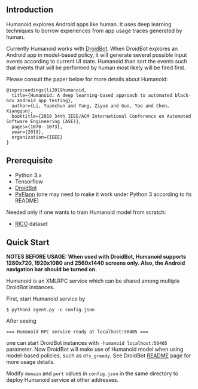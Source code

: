 ## Introduction
Humanoid explores Android apps like human. It uses deep learning techniques to borrow experiences from app usage traces generated by human.

Currently Humanoid works with [DroidBot](https://github.com/honeynet/droidbot). When DroidBot explores an Android app in model-based policy, it will generate several possible input events according to current UI state. Humanoid than sort the events such that events that will be performed by human most likely will be fired first.

Please consult the paper below for more details about Humanoid:

```
@inproceedings{li2019humanoid,
  title={Humanoid: A deep learning-based approach to automated black-box android app testing},
  author={Li, Yuanchun and Yang, Ziyue and Guo, Yao and Chen, Xiangqun},
  booktitle={2019 34th IEEE/ACM International Conference on Automated Software Engineering (ASE)},
  pages={1070--1073},
  year={2019},
  organization={IEEE}
}
```

## Prerequisite

- Python 3.x
- Tensorflow
- [DroidBot](https://github.com/honeynet/droidbot)
- [PyFlann](https://github.com/primetang/pyflann) (one may need to make it work under Python 3 according to its README)

Needed only if one wants to train Humanoid model from scratch:
- [RICO](http://interactionmining.org/rico) dataset

## Quick Start

**NOTES BEFORE USAGE: When used with DroidBot, Humanoid supports 1280x720, 1920x1080 and 2560x1440 screens only. Also, the Android navigation bar should be turned on.**

Humanoid is an XMLRPC service which can be shared among multiple DroidBot instances.

First, start Humanoid service by

    $ python3 agent.py -c config.json

After seeing

    === Humanoid RPC service ready at localhost:50405 ===

one can start DroidBot instances with `-humanoid localhost:50405` parameter. Now DroidBot will make use of Humanoid model when using model-based policies, such as `dfs_greedy`. See DroidBot [README](https://github.com/honeynet/droidbot) page for more usage details.

Modify `domain` and `port` values in `config.json` in the same directory to deploy Humanoid service at other addresses.
